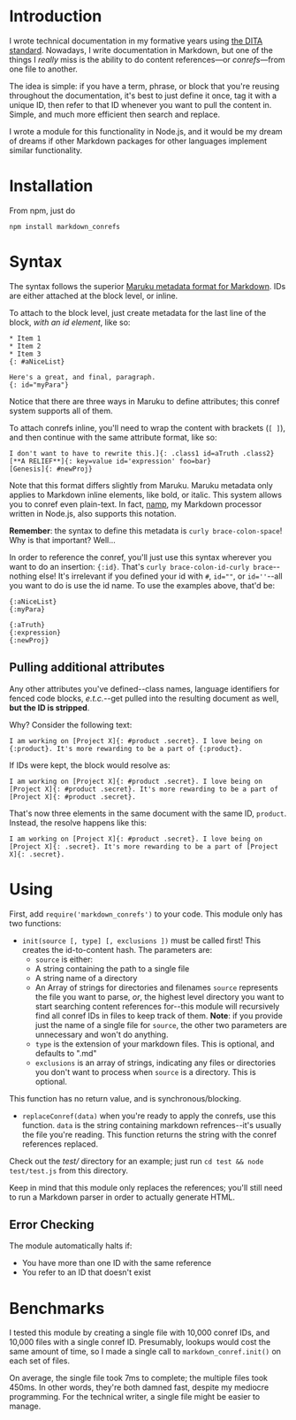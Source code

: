 # Introduction

I wrote technical documentation in my formative years using [the DITA standard](http://en.wikipedia.org/wiki/Darwin_Information_Typing_Architecture). Nowadays, I write documentation in Markdown, but one of the things I _really_ miss is the ability to do content references&mdash;or _conrefs_&mdash;from one file to another.

The idea is simple: if you have a term, phrase, or block that you're reusing throughout the documentation, it's best to just define it once, tag it with a unique ID, then refer to that ID whenever you want to pull the content in. Simple, and much more efficient then search and replace.

I wrote a module for this functionality in Node.js, and it would be my dream of dreams if other Markdown packages for other languages implement similar functionality.

# Installation

From npm, just do

    npm install markdown_conrefs

# Syntax

The syntax follows the superior [Maruku metadata format for Markdown](http://maruku.rubyforge.org/maruku.html#meta). IDs are either attached at the block level, or inline.

To attach to the block level, just create metadata for the last line of the block, _with an id element_, like so:

```
* Item 1
* Item 2
* Item 3
{: #aNiceList}

Here's a great, and final, paragraph.
{: id="myPara"}
```

Notice that there are three ways in Maruku to define attributes; this conref system supports all of them.

To attach conrefs inline, you'll need to wrap the content with brackets (`[ ]`), and then continue with the same attribute format, like so:

```
I don't want to have to rewrite this.]{: .class1 id=aTruth .class2}
[**A RELIEF**]{: key=value id='expression' foo=bar}
[Genesis]{: #newProj} 
```

Note that this format differs slightly from Maruku. Maruku metadata only applies to Markdown inline elements, like bold, or italic. This system allows you to conref even plain-text. In fact, [namp](https://github.com/gjtorikian/namp), my Markdown processor written in Node.js, also supports this notation.

**Remember**: the syntax to define this metadata is `curly brace-colon-space`! Why is that important? Well...

In order to reference the conref, you'll just use this syntax wherever you want to do an insertion: `{:id}`. That's `curly brace-colon-id-curly brace`--nothing else! It's irrelevant if you defined your id with `#`, `id=""`, or `id=''`--all you want to do is use the id name. To use the examples above, that'd be:

```
{:aNiceList}
{:myPara}

{:aTruth}
{:expression}
{:newProj}
```

## Pulling additional attributes

Any other attributes you've defined--class names, language identifiers for fenced code blocks, _e.t.c._--get pulled into the resulting document as well, **but the ID is stripped**. 

Why? Consider the following text:

```
I am working on [Project X]{: #product .secret}. I love being on {:product}. It's more rewarding to be a part of {:product}.
```

If IDs were kept, the block would resolve as:

```
I am working on [Project X]{: #product .secret}. I love being on [Project X]{: #product .secret}. It's more rewarding to be a part of [Project X]{: #product .secret}.
```

That's now three elements in the same document with the same ID, `product`. Instead, the resolve happens like this:

```
I am working on [Project X]{: #product .secret}. I love being on [Project X]{: .secret}. It's more rewarding to be a part of [Project X]{: .secret}.
```

# Using

First, add `require('markdown_conrefs')` to your code. This module only has two functions:

* `init(source [, type] [, exclusions ])` must be called first! This creates the id-to-content hash. The parameters are:
  * `source` is either:  
   * A string containing the path to a single file
   * A string name of a directory
   * An Array of strings for directories and filenames
   `source` represents the file you want to parse, _or_, the highest level directory you want to start searching content references for--this module will recursively find all conref IDs in files to keep track of them. **Note**: if you provide just the name of a single file for `source`, the other two parameters are unnecessary and won't do anything.
  * `type` is the extension of your markdown files. This is optional, and defaults to ".md"
  * `exclusions` is an array of strings, indicating any files or directories you don't want to process when `source` is a directory. This is optional.

This function has no return value, and is synchronous/blocking.

* `replaceConref(data)` when you're ready to apply the conrefs, use this function. `data` is the string containing markdown refrences--it's usually the file you're reading. This function returns the string with the conref references replaced.

Check out the _test/_ directory for an example; just run `cd test && node test/test.js` from this directory.

Keep in mind that this module only replaces the references; you'll still need to run a Markdown parser in order to actually generate HTML.

## Error Checking

The module automatically halts if:

* You have more than one ID with the same reference
* You refer to an ID that doesn't exist

# Benchmarks

I tested this module by creating a single file with 10,000 conref IDs, and 10,000 files with a single conref ID. Presumably, lookups would cost the same amount of time, so I made a single call to `markdown_conref.init()` on each set of files.

On average, the single file took 7ms to complete; the multiple files took 450ms. In other words, they're both damned fast, despite my mediocre programming. For the technical writer, a single file might be easier to manage.